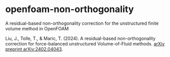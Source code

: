 # openfoam-non-orthogonality
A residual-based non-orthogonality correction for the unstructured finite volume method in OpenFOAM

Liu, J., Tolle, T., & Maric, T. (2024). A residual-based non-orthogonality correction for force-balanced unstructured Volume-of-Fluid methods. [arXiv preprint arXiv:2402.04043]( 	
https://doi.org/10.48550/arXiv.2402.04043).
